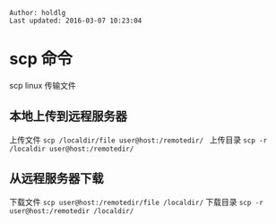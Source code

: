 ```
Author: holdlg
Last updated: 2016-03-07 10:23:04
```

# scp 命令
scp linux 传输文件

## 本地上传到远程服务器
上传文件 <code>scp /localdir/file user@host:/remotedir/ </code>
上传目录 <code>scp -r /localdir user@host:/remotedir/ </code>

## 从远程服务器下载
下载文件 <code>scp user@host:/remotedir/file /localdir/</code>
下载目录 <code>scp -r user@host:/remotedir /localdir/</code>
